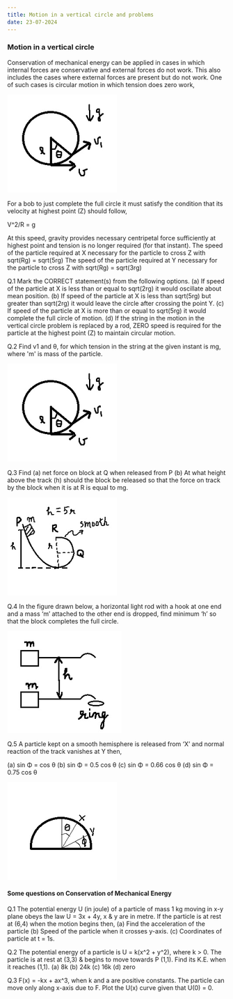 ```yaml
---
title: Motion in a vertical circle and problems
date: 23-07-2024
---
```


### Motion in a vertical circle

Conservation of mechanical energy can be applied in cases in which internal forces are conservative and external forces do not work. This also includes the cases where external forces are present but do not work. One of such cases is circular motion in which tension does zero work,

![Particle connected to a string traversing a vertical circular motion](_posts/fig_1_1.jpg "Figure 1")
 
For a bob to just complete the full circle it must satisfy the condition that its velocity at highest point (Z) should follow,

V^2/R = g

At this speed, gravity provides necessary centripetal force sufficiently at highest point and tension is no longer required (for that instant).
The speed of the particle required at X necessary for the particle to cross Z with sqrt(Rg) = sqrt(5rg)
The speed of the particle required at Y necessary for the particle to cross Z with sqrt(Rg) = sqrt(3rg)

Q.1 Mark the CORRECT statement(s) from the following options.
(a) If speed of the particle at X is less than or equal to sqrt(2rg) it would oscillate about mean position.
(b) If speed of the particle at X is less than sqrt(5rg) but greater than sqrt(2rg) it would leave the circle after crossing the point Y.
(c) If speed of the particle at X is more than or equal to sqrt(5rg) it would complete the full circle of motion.
(d) If the string in the motion in the vertical circle problem is replaced by a rod, ZERO speed is required for the particle at the highest point (Z) to maintain circular motion.

Q.2 Find v1 and θ, for which tension in the string at the given instant is mg, where 'm' is mass of the particle.

![Particle connected to a string traversing a vertical circular motion](_posts/fig_1_1.jpg "Figure 1")
 
Q.3 Find (a) net force on block at Q when released from P (b) At what height above the track (h) should the block be released so that the force on track by the block when it is at R is equal to mg.

![Particle connected to a string traversing a vertical circular motion](_posts/fig_1_2.jpg "Figure 1")

Q.4 In the figure drawn below, a horizontal light rod with a hook at one end and a mass ‘m’ attached to the other end is dropped, find minimum ‘h’ so that the block completes the full circle.

![Particle connected to a string traversing a vertical circular motion](_posts/fig_1_3.jpg "Figure 1")

Q.5 A particle kept on a smooth hemisphere is released from ‘X’ and normal reaction of the track vanishes at Y then,
 
(a) sin Φ = cos θ (b) sin Φ = 0.5 cos θ (c) sin Φ = 0.66 cos θ (d) sin Φ = 0.75 cos θ

![Particle connected to a string traversing a vertical circular motion](_posts/fig_1_4.jpg "Figure 1")

#### Some questions on Conservation of Mechanical Energy

Q.1 The potential energy U (in joule) of a particle of mass 1 kg moving in x-y plane obeys the law U = 3x + 4y, x & y are in metre. If the particle is at rest at (6,4) when the motion begins then,
(a) Find the acceleration of the particle
(b) Speed of the particle when it crosses y-axis.
(c) Coordinates of particle at t = 1s.

Q.2 The potential energy of a particle is U = k(x^2 + y^2), where k > 0. The particle is at rest at (3,3) & begins to move towards P (1,1). Find its K.E. when it reaches (1,1).
(a) 8k (b) 24k (c) 16k (d) zero

Q.3 F(x) = -kx + ax^3, when k and a are positive constants. The particle can move only along x-axis due to F. Plot the U(x) curve given that U(0) = 0.


